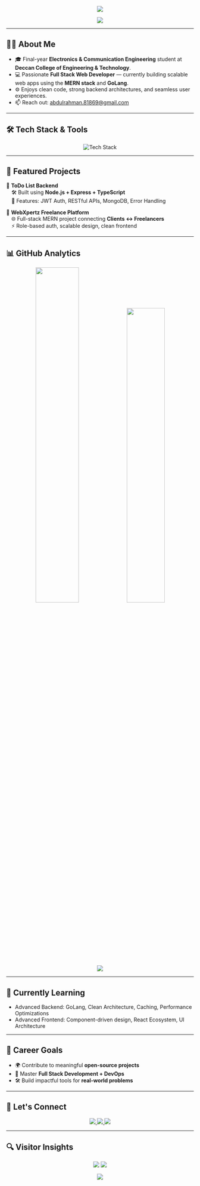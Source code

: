 <!-- 🌊 Animated Header -->
<p align="center">
  <img src="https://capsule-render.vercel.app/api?type=waving&color=0:00E6FF,100:000000&height=200&section=header&text=Syed%20Abdul%20Rahman&fontSize=40&animation=fadeIn" />
</p>

<!-- 🧠 Typing Effect -->
<p align="center">
  <img src="https://readme-typing-svg.herokuapp.com?font=Fira+Code&size=24&pause=1000&color=00E6FF&center=true&vCenter=true&width=435&lines=MERN/GoLang+Developer;Building+Scalable+Web+Apps;Always+Learning+and+Improving" />
</p>

---

## 👨‍💻 About Me

- 🎓 Final-year **Electronics & Communication Engineering** student at **Deccan College of Engineering & Technology**.
- 💻 Passionate **Full Stack Web Developer** — currently building scalable web apps using the **MERN stack** and **GoLang**.
- ⚙️ Enjoys clean code, strong backend architectures, and seamless user experiences.
- 📫 Reach out: [abdulrahman.81869@gmail.com](mailto:abdulrahman.81869@gmail.com)

---

## 🛠️ Tech Stack & Tools

<p align="center">
  <img src="https://skillicons.dev/icons?i=html,css,js,ts,react,next,tailwind,nodejs,express,mongodb,nestjs,git,linux,go" alt="Tech Stack" />
</p>

---

## 🚀 Featured Projects

🔹 **ToDo List Backend**  
&emsp;🛠️ Built using **Node.js + Express + TypeScript**  
&emsp;🔐 Features: JWT Auth, RESTful APIs, MongoDB, Error Handling  

🔹 **WebXpertz Freelance Platform**  
&emsp;🌐 Full-stack MERN project connecting **Clients ↔️ Freelancers**  
&emsp;⚡ Role-based auth, scalable design, clean frontend  

---

## 📊 GitHub Analytics

<p align="center">
  <img src="https://github-readme-stats.vercel.app/api?username=AbdulRahman-04&show_icons=true&theme=tokyonight&hide_border=true" width="48%" />
  <img src="https://github-readme-stats.vercel.app/api/top-langs/?username=AbdulRahman-04&theme=tokyonight&layout=compact&hide_border=true" width="45%" />
  <br />
  <img src="https://streak-stats.demolab.com?user=AbdulRahman-04&theme=tokyonight&hide_border=true&date_format=M%20j%5B%2C%20Y%5D" />
</p>

---

## 🌱 Currently Learning

- Advanced Backend: GoLang, Clean Architecture, Caching, Performance Optimizations  
- Advanced Frontend: Component-driven design, React Ecosystem, UI Architecture  

---

## 🎯 Career Goals

- 🌍 Contribute to meaningful **open-source projects**
- 🧠 Master **Full Stack Development + DevOps**
- 🛠️ Build impactful tools for **real-world problems**

---

## 🤝 Let's Connect

<p align="center">
  <a href="https://www.linkedin.com/in/syed-abdul-rahman-643a282b2/" target="_blank">
    <img src="https://img.shields.io/badge/LinkedIn-0077B5?style=for-the-badge&logo=linkedin&logoColor=white" />
  </a>
  <a href="https://github.com/AbdulRahman-04" target="_blank">
    <img src="https://img.shields.io/badge/GitHub-181717?style=for-the-badge&logo=github&logoColor=white" />
  </a>
  <a href="mailto:abdulrahman.81869@gmail.com" target="_blank">
    <img src="https://img.shields.io/badge/Gmail-D14836?style=for-the-badge&logo=gmail&logoColor=white" />
  </a>
</p>

---

## 🔍 Visitor Insights

<p align="center">
  <img src="https://komarev.com/ghpvc/?username=AbdulRahman-04&label=Profile+Views&color=0e75b6&style=flat" />
  <img src="https://img.shields.io/github/followers/AbdulRahman-04?label=Followers&style=social" />
</p>

<!-- Final Line -->
<p align="center">
  <img src="https://readme-typing-svg.herokuapp.com?font=Fira+Code&pause=1000&color=5AFFDF&center=true&vCenter=true&width=435&lines=Let's+Build+Something+Amazing++🚀" />
</p>
